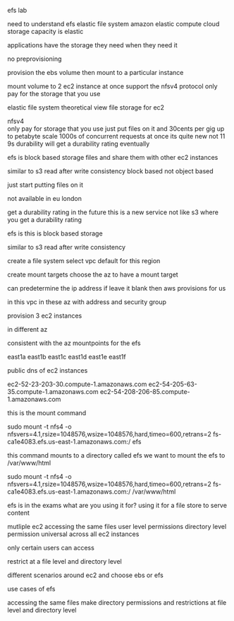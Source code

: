 efs lab 

need to understand efs 
elastic file system 
amazon elastic compute cloud 
storage capacity is elastic 

applications have the storage they need when they need it 

no preprovisioning 

provision the ebs volume 
then mount to a particular instance 

mount volume to 2 ec2 instance at once 
support the nfsv4 protocol 
only pay for the storage that you use 

elastic file system
theoretical view 
file storage for ec2 

   nfsv4  
only pay for storage that you use 
just put files on it and 30cents per gig 
up to petabyte scale 
1000s of concurrent requests at once 
its quite new 
    not 11 9s durability 
    will get a durability rating eventually

efs is block based storage 
    files and share them with other ec2 instances 

similar to s3 
    read after write consistency 
    block based not object based 

just start putting files on it 

not available in eu london 

get a durability rating 
in the future 
this is a new service 
not like s3 where you get a durability rating 

efs is 
this is block based storage 

similar to s3 read after write consistency 

create  a file system 
select vpc default for this region 

create mount targets 
choose the az to have a mount target 

can predetermine the ip address 
if leave it blank then aws provisions for us 

in this vpc in these az 
with address and security group 

provision 3 ec2 instances 

in different az

consistent with the az mountpoints for the efs 

east1a
east1b
east1c
east1d
east1e
east1f

public dns of ec2 instances 

ec2-52-23-203-30.compute-1.amazonaws.com
ec2-54-205-63-35.compute-1.amazonaws.com
ec2-54-208-206-85.compute-1.amazonaws.com

this is the mount command 

sudo mount -t nfs4 -o nfsvers=4.1,rsize=1048576,wsize=1048576,hard,timeo=600,retrans=2 fs-ca1e4083.efs.us-east-1.amazonaws.com:/ efs

this command mounts to a directory called efs 
we want to mount the efs to 
/var/www/html

sudo mount -t nfs4 -o nfsvers=4.1,rsize=1048576,wsize=1048576,hard,timeo=600,retrans=2 fs-ca1e4083.efs.us-east-1.amazonaws.com:/ /var/www/html

efs is in the exams 
what are you using it for? 
using it for a file store to serve content 

mutliple ec2 accessing the same files 
user level permissions 
directory level permission 
universal across all ec2 instances 

only certain users can access 

restrict at a file level and directory level 

different scenarios around ec2 
and choose ebs or efs 

use cases of efs 

accessing the same files
make directory permissions and restrictions 
    at file level and directory level 
